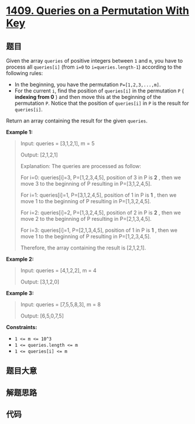 # [1409. Queries on a Permutation With Key](https://leetcode.com/problems/queries-on-a-permutation-with-key/)

## 题目

Given the array `queries` of positive integers between `1` and `m`, you have
to process all `queries[i]` (from `i=0` to `i=queries.length-1`) according to
the following rules:

  * In the beginning, you have the permutation `P=[1,2,3,...,m]`.
  * For the current `i`, find the position of `queries[i]` in the permutation `P` ( **indexing from 0** ) and then move this at the beginning of the permutation `P`. Notice that the position of `queries[i]` in `P` is the result for `queries[i]`.

Return an array containing the result for the given `queries`.



**Example 1:**

> Input: queries = [3,1,2,1], m = 5
> 
> Output: [2,1,2,1] 
> 
> Explanation: The queries are processed as follow: 
> 
> For i=0: queries[i]=3, P=[1,2,3,4,5], position of 3 in P is **2** , then we move 3 to the beginning of P resulting in P=[3,1,2,4,5]. 
> 
> For i=1: queries[i]=1, P=[3,1,2,4,5], position of 1 in P is **1** , then we move 1 to the beginning of P resulting in P=[1,3,2,4,5]. 
> 
> For i=2: queries[i]=2, P=[1,3,2,4,5], position of 2 in P is **2** , then we move 2 to the beginning of P resulting in P=[2,1,3,4,5]. 
> 
> For i=3: queries[i]=1, P=[2,1,3,4,5], position of 1 in P is **1** , then we move 1 to the beginning of P resulting in P=[1,2,3,4,5]. 
> 
> Therefore, the array containing the result is [2,1,2,1].  

**Example 2:**

> Input: queries = [4,1,2,2], m = 4
> 
> Output: [3,1,2,0]

**Example 3:**

> Input: queries = [7,5,5,8,3], m = 8
> 
> Output: [6,5,0,7,5]

**Constraints:**

  * `1 <= m <= 10^3`
  * `1 <= queries.length <= m`
  * `1 <= queries[i] <= m`


## 题目大意

## 解题思路

## 代码

```javascript

```


